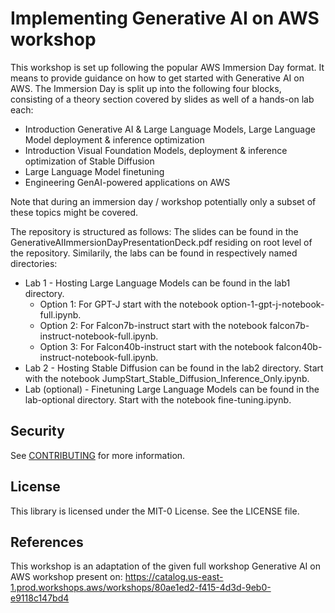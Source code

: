 
# Implementing Generative AI on AWS workshop


This workshop is set up following the popular AWS Immersion Day format. It means to provide guidance on how to get started with Generative AI on AWS. The Immersion Day is split up into the following four blocks, consisting of a theory section covered by slides as well of a hands-on lab each:
- Introduction Generative AI & Large Language Models, Large Language Model deployment & inference optimization
- Introduction Visual Foundation Models, deployment & inference optimization of Stable Diffusion
- Large Language Model finetuning
- Engineering GenAI-powered applications on AWS

Note that during an immersion day / workshop potentially only a subset of these topics might be covered.

The repository is structured as follows: The slides can be found in the GenerativeAIImmersionDayPresentationDeck.pdf residing on root level of the repository. Similarily, the labs can be found in respectively named directories: 
- Lab 1 - Hosting Large Language Models can be found in the lab1 directory. 
    - Option 1: For GPT-J start with the notebook option-1-gpt-j-notebook-full.ipynb.
    - Option 2: For Falcon7b-instruct start with the notebook falcon7b-instruct-notebook-full.ipynb.
    - Option 3: For Falcon40b-instruct start with the notebook falcon40b-instruct-notebook-full.ipynb.
- Lab 2 - Hosting Stable Diffusion can be found in the lab2 directory. Start with the notebook JumpStart_Stable_Diffusion_Inference_Only.ipynb.
- Lab (optional) - Finetuning Large Language Models can be found in the lab-optional directory. Start with the notebook fine-tuning.ipynb.

## Security

See [CONTRIBUTING](CONTRIBUTING.md#security-issue-notifications) for more information.

## License

This library is licensed under the MIT-0 License. See the LICENSE file.


## References
This workshop is an adaptation of the given full workshop Generative AI on AWS workshop present on:  https://catalog.us-east-1.prod.workshops.aws/workshops/80ae1ed2-f415-4d3d-9eb0-e9118c147bd4


